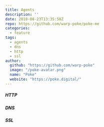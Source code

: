 ```yaml
---
title: Agents
description: ''
date: 2018-08-23T13:35:58Z
repo: https://github.com/warp-poke/poke-me
categories:
  - feature
tags:
  - agents
  - dns
  - http
  - ssl
author:
  github: "https://github.com/warp-poke"
  image: "/poke-avatar.png"
  name: "Poke"
  website: "https://poke.digital/"
---
```


##### HTTP

##### DNS

##### SSL
